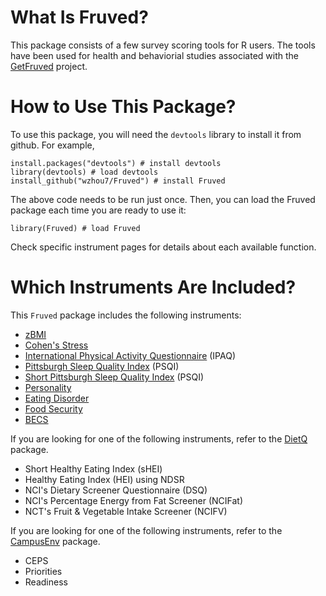 # What Is Fruved?

This package consists of a few survey scoring tools for R users. The tools have been used for health and behaviorial studies associated with the [GetFruved](http://fruved.com/) project. 

# How to Use This Package?

To use this package, you will need the `devtools` library to install it from github. 
For example, 

```
install.packages("devtools") # install devtools
library(devtools) # load devtools
install_github("wzhou7/Fruved") # install Fruved
```

The above code needs to be run just once.
Then, you can load the Fruved package each time you are ready to use it:

```
library(Fruved) # load Fruved
```

Check specific instrument pages for details about each available function.

# Which Instruments Are Included?

This `Fruved` package includes the following instruments: 
* [zBMI](BMI.md)
* [Cohen's Stress](Stress14.md)
* [International Physical Activity Questionnaire](IPAQ.md) (IPAQ)
* [Pittsburgh Sleep Quality Index](PSQI.md) (PSQI)
* [Short Pittsburgh Sleep Quality Index](sPSQI.md) (PSQI)
* [Personality](Personality.md)
* [Eating Disorder](ED.md)
* [Food Security](FS.md)
* [BECS](BECS.md)

If you are looking for one of the following instruments, refer to the [DietQ](https://github.com/wzhou7/DietQ) package.
* Short Healthy Eating Index (sHEI)
* Healthy Eating Index (HEI) using NDSR
* NCI's Dietary Screener Questionnaire (DSQ)
* NCI's Percentage Energy from Fat Screener (NCIFat)
* NCT's Fruit & Vegetable Intake Screener (NCIFV)

If you are looking for one of the following instruments, refer to the [CampusEnv](https://github.com/wzhou7/CampusEnv) package.

* CEPS
* Priorities
* Readiness
